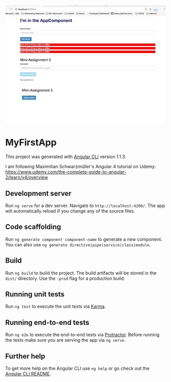 ![alt text](https://github.com/ChristianArredondo/angular-app/blob/master/demo.gif)

# MyFirstApp

This project was generated with [Angular CLI](https://github.com/angular/angular-cli) version 1.1.3.

I am following Maximilian Schwarzmüller's Angular 4 tutorial on Udemy: https://www.udemy.com/the-complete-guide-to-angular-2/learn/v4/overview

## Development server

Run `ng serve` for a dev server. Navigate to `http://localhost:4200/`. The app will automatically reload if you change any of the source files.

## Code scaffolding

Run `ng generate component component-name` to generate a new component. You can also use `ng generate directive|pipe|service|class|module`.

## Build

Run `ng build` to build the project. The build artifacts will be stored in the `dist/` directory. Use the `-prod` flag for a production build.

## Running unit tests

Run `ng test` to execute the unit tests via [Karma](https://karma-runner.github.io).

## Running end-to-end tests

Run `ng e2e` to execute the end-to-end tests via [Protractor](http://www.protractortest.org/).
Before running the tests make sure you are serving the app via `ng serve`.

## Further help

To get more help on the Angular CLI use `ng help` or go check out the [Angular CLI README](https://github.com/angular/angular-cli/blob/master/README.md).
